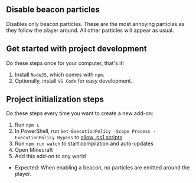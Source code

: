## Disable beacon particles

Disables only beacon particles. These are the most annoying particles as they follow the player around. All other particles will appear as usual.

## Get started with project development

Do these steps once for your computer, that's it!

1. Install `NodeJS`, which comes with `npm`.
1. Optionally, install `VS Code` for easy development.

## Project initialization steps

Do these steps every time you want to create a new add-on:

1. Run `npm i`
1. In PowerShell, run `Set-ExecutionPolicy -Scope Process -ExecutionPolicy Bypass` to [allow .ps1 scripts](https://stackoverflow.com/a/68505597/)
1. Run `npm run watch` to start compilation and auto-updates
1. Open Minecraft
1. Add this add-on to any world

- Expected: When enabling a beacon, no particles are emitted around the player.
